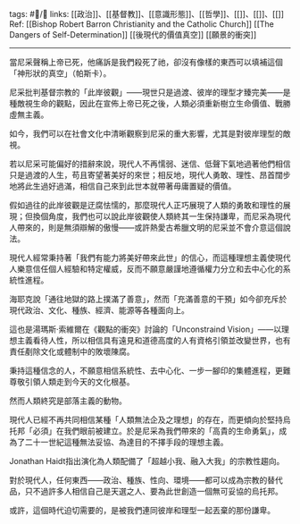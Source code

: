 tags: #📝️/🌲️ 
links: [[政治]]、[[基督教]]、[[意識形態]]、[[哲學]]、[[]]、[[]]、[[]]
Ref: 
[[Bishop Robert Barron Christianity and the Catholic Church]]
[[The Dangers of Self-Determination]]
[[後現代的價值真空]]
[[願景的衝突]]

---
當尼采聲稱上帝已死，他痛訴是我們殺死了祂，卻沒有像樣的東西可以填補這個「神形狀的真空」（帕斯卡）。

尼采批判基督宗教的「此岸彼觀」——現世只是過渡、彼岸的理型才臻完美——是種敵視生命的觀點，因此在宣佈上帝已死之後，人類必須重新樹立生命價值、戰勝虛無主義。 

如今，我們可以在社會文化中清晰觀察到尼采的重大影響，尤其是對彼岸理型的敵視。

若以尼采可能偏好的措辭來說，現代人不再懦弱、迷信、低聲下氣地過著他們相信只是過渡的人生，苟且寄望著美好的來世；相反地，現代人勇敢、理性、昂首闊步地將此生過好過滿，相信自己來到此世本就帶著毋庸置疑的價值。

假如過往的此岸彼觀是迂腐怯懦的，那麼現代人正巧展現了人類的勇敢和理性的展現；但換個角度，我們也可以說此岸彼觀使人類終其一生保持謙卑，而尼采為現代人帶來的，則是無須辯解的傲慢——或許熱愛古希臘文明的尼采並不會介意這個說法。 

現代人經常秉持著「我們有能力將美好帶來此世」的信心，而這種理想主義使現代人樂意信任個人經驗和特定權威，反而不願意嚴謹地遵循權力分立和去中心化的系統性進程。

海耶克說「通往地獄的路上撲滿了善意」，然而「充滿善意的干預」如今卻充斥於現代政治、文化、種族、經濟、能源等各種面向上。

這也是湯瑪斯·索維爾在《觀點的衝突》討論的「Unconstraind Vision」——以理想主義看待人性，所以相信具有遠見和道德高度的人有資格引領並改變世界，也有責任剷除文化或體制中的敗壞陳腐。

秉持這種信念的人，不願意相信系統性、去中心化、一步一腳印的集體進程，更難尊敬引領人類走到今天的文化根基。

然而人類終究是部落主義的動物。

現代人已經不再共同相信某種「人類無法企及之理想」的存在，而更傾向於堅持烏托邦「必須」在我們眼前被建立。於是尼采為我們帶來的「高貴的生命勇氣」，成為了二十一世紀這種無法妥協、為達目的不擇手段的理想主義。 

Jonathan Haidt指出演化為人類配備了「超越小我、融入大我」的宗教性趨向。

對於現代人，任何東西——政治、種族、性向、環境——都可以成為宗教的替代品，只不過許多人相信自己是天選之人、要為此世創造一個無可妥協的烏托邦。

或許，這個時代迫切需要的，是被我們連同彼岸和理型一起丟棄的那份謙卑。